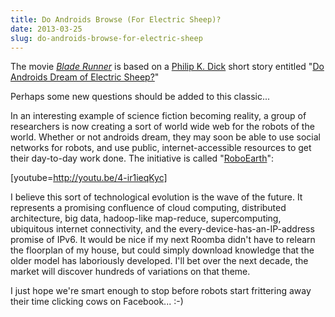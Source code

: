 ```yaml
---
title: Do Androids Browse (For Electric Sheep)?
date: 2013-03-25
slug: do-androids-browse-for-electric-sheep
---
```


The movie <em><a class="zem_slink" title="Blade Runner (Movie-Tie-In Edition)" href="http://www.amazon.com/Blade-Runner-Movie-Tie-Philip-Dick/dp/0345350472%3FSubscriptionId%3D0G81C5DAZ03ZR9WH9X82%26tag%3Dzemanta-20%26linkCode%3Dxm2%26camp%3D2025%26creative%3D165953%26creativeASIN%3D0345350472" target="_blank" rel="amazon">Blade Runner</a></em> is based on a <a class="zem_slink" title="Philip K. Dick" href="http://www.philipkdick.com" target="_blank" rel="homepage">Philip K. Dick</a> short story entitled "<a href="http://en.wikipedia.org/wiki/Do_Androids_Dream_of_Electric_Sheep%3F">Do Androids Dream of Electric Sheep?</a>"

Perhaps some new questions should be added to this classic...

In an interesting example of science fiction becoming reality, a group of researchers is now creating a sort of world wide web for the robots of the world. Whether or not androids dream, they may soon be able to use social networks for robots, and use public, internet-accessible resources to get their day-to-day work done. The initiative is called "<a title="roboearth.org" href="http://www.roboearth.org/">RoboEarth</a>":

[youtube=http://youtu.be/4-ir1ieqKyc]

I believe this sort of technological evolution is the wave of the future. It represents a promising confluence of cloud computing, distributed architecture, big data, hadoop-like map-reduce, supercomputing, ubiquitous internet connectivity, and the every-device-has-an-IP-address promise of IPv6. It would be nice if my next Roomba didn't have to relearn the floorplan of my house, but could simply download knowledge that the older model has laboriously developed. I'll bet over the next decade, the market will discover hundreds of variations on that theme.

I just hope we're smart enough to stop before robots start frittering away their time clicking cows on Facebook... :-)
